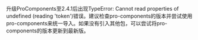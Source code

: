 升级ProComponents至2.4.1后出现TypeError: Cannot read properties of undefined (reading 'token')错误。建议检查pro-components的版本并尝试使用pro-components来统一导入。如果没有引入其他包，可以尝试将pro-components的版本更新到最新版。
